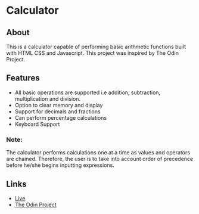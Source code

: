 # Calculator
## About
This is a calculator capable of performing basic arithmetic functions built with HTML CSS and Javascript. This project was inspired by The Odin Project.
## Features
* All basic operations are supported i.e addition, subtraction, multiplication and division.
* Option to clear memory and display
* Support for decimals and fractions
* Can perform percentage calculations
* Keyboard Support

### Note:
The calculator performs calculations one at a time as values and operators are chained. Therefore, the user is to take into account order of precedence before he/she begins inputting expressions.
## Links
* [Live](https://somtojf.github.io/Calculator/)
* [The Odin Project](https://www.theodinproject.com)